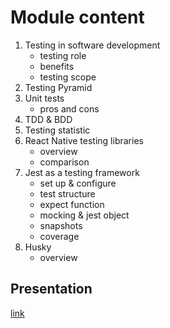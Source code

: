 # Module content

1. Testing in software development
   - testing role
   - benefits
   - testing scope
2. Testing Pyramid
3. Unit tests
   - pros and cons
4. TDD & BDD
5. Testing statistic
6. React Native testing libraries
   - overview
   - comparison
7. Jest as a testing framework
   - set up & configure
   - test structure
   - expect function
   - mocking & jest object
   - snapshots
   - coverage
8. Husky
   - overview

## Presentation

[link](https://rolling-scopes-school.github.io/react-native-course/unit-testing/presentation.html)
